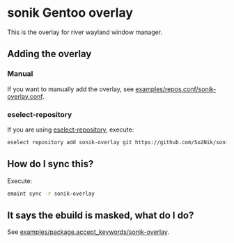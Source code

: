 # sonik Gentoo overlay

This is the overlay for river wayland window manager.

## Adding the overlay

### Manual

If you want to manually add the overlay, see [examples/repos.conf/sonik-overlay.conf](https://github.com/So2Nik/sonik-overlay/blob/master/examples/repos.conf/sonik-overlay.conf).

### eselect-repository

If you are using [eselect-repository](https://wiki.gentoo.org/wiki/Eselect/Repository), execute:

``` sh
eselect repository add sonik-overlay git https://github.com/So2Nik/sonik-overlay
```

## How do I sync this?

Execute:

``` sh
emaint sync -r sonik-overlay
```

## It says the ebuild is masked, what do I do?

See [examples/package.accept_keywords/sonik-overlay](https://github.com/So2Nik/sonik-overlay/blob/master/examples/package.accept_keywords/sonik-overlay).
